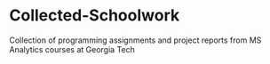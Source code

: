 # Collected-Schoolwork
Collection of programming assignments and project reports from MS Analytics courses at Georgia Tech
